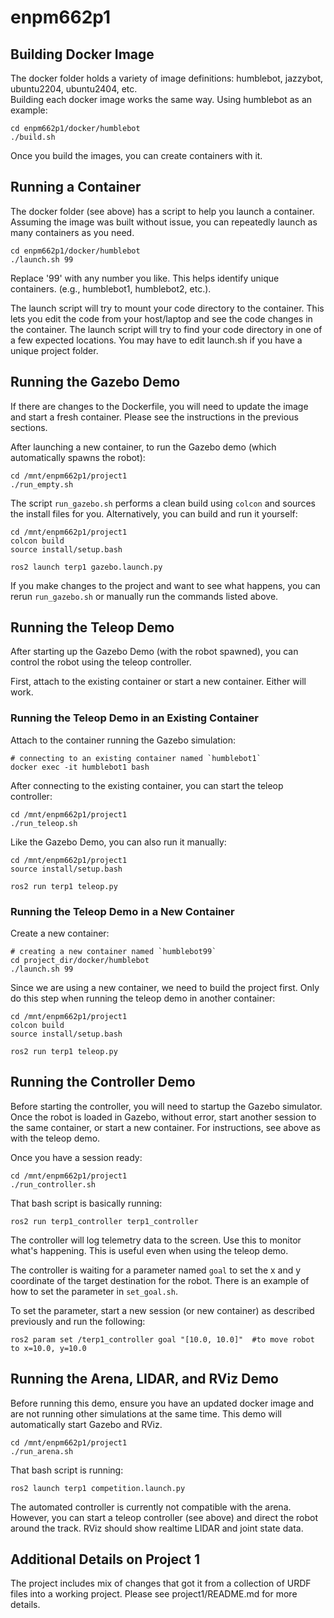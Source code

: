# enpm662p1

## Building Docker Image
The docker folder holds a variety of image definitions: humblebot, jazzybot, ubuntu2204, ubuntu2404, etc.  
Building each docker image works the same way.  Using humblebot as an example:

    cd enpm662p1/docker/humblebot
    ./build.sh

Once you build the images, you can create containers with it.

## Running a Container
The docker folder (see above) has a script to help you launch a container.  
Assuming the image was built without issue, you can repeatedly launch as many containers as you need.

    cd enpm662p1/docker/humblebot
    ./launch.sh 99

Replace '99' with any number you like.  This helps identify unique containers.  (e.g., humblebot1, humblebot2, etc.).

The launch script will try to mount your code directory to the container.  This lets you edit the code from your host/laptop and see the code changes in the container.
The launch script will try to find your code directory in one of a few expected locations.  You may have to edit launch.sh if you have a unique project folder.

## Running the Gazebo Demo
If there are changes to the Dockerfile, you will need to update the image and start a fresh container.  Please see the instructions in the previous sections.

After launching a new container, to run the Gazebo demo (which automatically spawns the robot):

    cd /mnt/enpm662p1/project1
    ./run_empty.sh

The script `run_gazebo.sh` performs a clean build using `colcon` and sources the install files for you.  Alternatively, you can build and run it yourself:

    cd /mnt/enpm662p1/project1
    colcon build
    source install/setup.bash

    ros2 launch terp1 gazebo.launch.py

If you make changes to the project and want to see what happens, you can rerun `run_gazebo.sh` or manually run the commands listed above.  

## Running the Teleop Demo
After starting up the Gazebo Demo (with the robot spawned), you can control the robot using the teleop controller.  

First, attach to the existing container or start a new container.  Either will work.

### Running the Teleop Demo in an Existing Container
Attach to the container running the Gazebo simulation:

    # connecting to an existing container named `humblebot1`
    docker exec -it humblebot1 bash

After connecting to the existing container, you can start the teleop controller:

    cd /mnt/enpm662p1/project1
    ./run_teleop.sh

Like the Gazebo Demo, you can also run it manually:
    
    cd /mnt/enpm662p1/project1
    source install/setup.bash

    ros2 run terp1 teleop.py

### Running the Teleop Demo in a New Container

Create a new container:

    # creating a new container named `humblebot99`
    cd project_dir/docker/humblebot
    ./launch.sh 99 

Since we are using a new container, we need to build the project first.  Only do this step when running the teleop demo in another container:

    cd /mnt/enpm662p1/project1
    colcon build
    source install/setup.bash

    ros2 run terp1 teleop.py

## Running the Controller Demo

Before starting the controller, you will need to startup the Gazebo simulator.  Once the robot is loaded in Gazebo, without error, start another session to the same container, or start a new container.  For instructions, see above as with the teleop demo.

Once you have a session ready:

    cd /mnt/enpm662p1/project1
    ./run_controller.sh

That bash script is basically running:

    ros2 run terp1_controller terp1_controller

The controller will log telemetry data to the screen.  Use this to monitor what's happening.  This is useful even when using the teleop demo.

The controller is waiting for a parameter named `goal` to set the x and y coordinate of the target destination for the robot. There is an example of how to set the parameter in `set_goal.sh`.  

To set the parameter, start a new session (or new container) as described previously and run the following:

    ros2 param set /terp1_controller goal "[10.0, 10.0]"  #to move robot to x=10.0, y=10.0

## Running the Arena, LIDAR, and RViz Demo
Before running this demo, ensure you have an updated docker image and are not running other simulations at the same time.  This demo will automatically start Gazebo and RViz.  

    cd /mnt/enpm662p1/project1
    ./run_arena.sh

That bash script is running:

    ros2 launch terp1 competition.launch.py

The automated controller is currently not compatible with the arena.  However, you can start a teleop controller (see above) and direct the robot around the track.  RViz should show realtime LIDAR and joint state data.


## Additional Details on Project 1
The project includes mix of changes that got it from a collection of URDF files into a working project.  Please see project1/README.md for more details.
